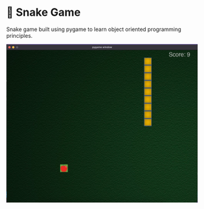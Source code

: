 # 🐍 Snake Game

Snake game built using pygame to learn object oriented programming principles.

![Alt text](/resources/gameWindow.png?raw=true "Optional Title")
